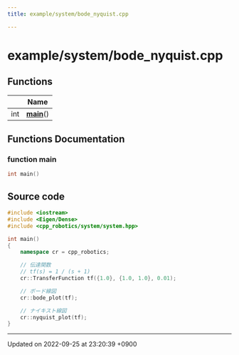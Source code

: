```yaml
---
title: example/system/bode_nyquist.cpp

---
```


# example/system/bode_nyquist.cpp



## Functions

|                | Name           |
| -------------- | -------------- |
| int | **[main](/cpp_robotics/doxybook/Files/bode__nyquist_8cpp/#function-main)**() |


## Functions Documentation

### function main

```cpp
int main()
```




## Source code

```cpp
#include <iostream>
#include <Eigen/Dense>
#include <cpp_robotics/system/system.hpp>

int main()
{
    namespace cr = cpp_robotics;

    // 伝達関数
    // tf(s) = 1 / (s + 1)
    cr::TransferFunction tf({1.0}, {1.0, 1.0}, 0.01);

    // ボード線図
    cr::bode_plot(tf);

    // ナイキスト線図
    cr::nyquist_plot(tf);
}
```


-------------------------------

Updated on 2022-09-25 at 23:20:39 +0900
